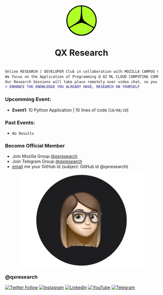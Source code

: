 <p align="center">
 <img width="100px" src="https://github.com/xiaowuc2/xiaowuc2/blob/master/source/r2.png" align="center" alt="GitHub Readme Stats" />
 
 <h1 align="center">QX Research</h1>


 ```diff

Online RESEARCH | DEVELOPER Club in collaboration with MOZILLA CAMPUS CLUB.
We focus on the Application of Programming @ AI ML CLOUD COMPUTING COMPUTER VISION IOT etc.
Our Research Sessions will take place remotely over video chat, so you can be anywhere in the world.
+ ENHANCE THE KNOWLEDGE YOU ALREADY HAVE, RESEARCH ON YOURSELF

```

### Upcomming Event: 

- **Event1**: 10 Python Application | 10 lines of code (``18/08/20``)

### Past Events:

- ``No Results``

### Become Official Member

- Join Mozilla Group [@qxresearch](https://community.mozilla.org/en/groups/qx-research/)
- Join Telegram Group [@qxresearch](https://t.me/qxresearch)
- <a href = "mailto: rohitmandal814566@gmail.com">email</a> me your GitHub id (subject: GitHub id @qxresearch)
  
 <p align="center">
 <img width="410px" src="https://github.com/xiaowuc2/xiaowuc2/blob/master/source/image.gif" align="center" alt="GitHub Readme Stats" />
  

### @qxresearch

[![Twitter Follow](https://img.shields.io/twitter/follow/qxresearch.svg?style=social&label=Follow)](https://twitter.com/qxresearch)
  [![Instagram](https://img.shields.io/static/v1.svg?label=follow&message=@qxresearch&color=grey&logo=instagram&style=flat&logoColor=white&colorA=critical)](https://www.instagram.com/qxresearch) 
  [![LinkedIn](https://img.shields.io/static/v1.svg?label=Join&message=@qxresearch&color=success&logo=linkedin&style=flat&logoColor=white&colorA=blue)](https://www.linkedin.com/company/68716543)
  [![YouTube](https://img.shields.io/static/v1.svg?label=Subscribe&message=@qxresearch&color=grey&logo=youtube&style=flat&logoColor=white&colorA=critical)](https://www.youtube.com/channel/UCX7oe66V8zyFpAJyMfPL9VA)
    [![Telegram](https://img.shields.io/static/v1.svg?label=Join&message=@qxresearch&color=success&logo=telegram&style=flat&logoColor=white&colorA=blue)](https://t.me/qxresearch)
  
